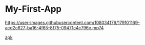 # My-First-App


https://user-images.githubusercontent.com/108034179/179101169-acd2c827-ba16-4f65-8f75-09471c4c796e.mp74

<a href="https://github.com/mika-reyes/My-First-App/blob/main/app-debug.apk?raw=true">apk</a>
